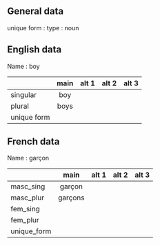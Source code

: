 ## General data

unique form :
type : noun

## English data

Name : boy

|             | main | alt 1 | alt 2 | alt 3 |
| :---------- | :--: | :---: | :---: | ----- |
| singular    | boy  |       |       |       |
| plural      | boys |       |       |       |
| unique form |      |       |       |       |

## French data

Name : garçon

|             |  main   | alt 1 | alt 2 | alt 3 |
| :---------- | :-----: | :---: | :---: | :---: |
| masc_sing   | garçon  |       |       |       |
| masc_plur   | garçons |       |       |       |
| fem_sing    |         |       |       |       |
| fem_plur    |         |       |       |       |
| unique_form |         |       |       |       |


